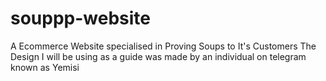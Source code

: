 # souppp-website
A Ecommerce Website specialised in Proving Soups to It's Customers
The Design I will be using as a guide was made by an individual on 
telegram known as Yemisi
